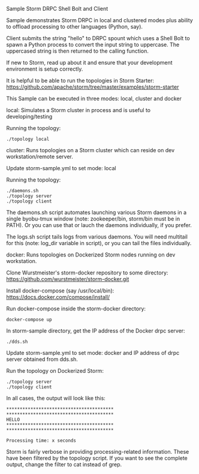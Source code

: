 Sample Storm DRPC Shell Bolt and Client

Sample demonstrates Storm DRPC in local and clustered modes plus ability to offload processing to other languages (Python, say).

Client submits the string "hello" to DRPC spount which uses a Shell Bolt to spawn a Python process to convert the input string to uppercase. The uppercased string is then returned to the calling function.

If new to Storm, read up about it and ensure that your development environment is setup correctly.

It is helpful to be able to run the topologies in Storm Starter:
https://github.com/apache/storm/tree/master/examples/storm-starter

This Sample can be executed in three modes: local, cluster and docker

local:
Simulates a Storm cluster in process and is useful to developing/testing

Running the topology:
```shell
./topology local
```

cluster:
Runs topologies on a Storm cluster which can reside on dev workstation/remote server.

Update storm-sample.yml to set mode: local

Running the topology:
```shell
./daemons.sh
./topology server
./topology client
```

The daemons.sh script automates launching various Storm daemons in a single byobu-tmux window (note: zookeeper/bin, storm/bin must be in PATH). Or you can use that or lauch the daemons individually, if you prefer.

The logs.sh script tails logs from various daemons. You will need multitail for this (note: log_dir variable in script), or you can tail the files individually.

docker:
Runs topologies on Dockerized Storm nodes running on dev workstation.

Clone Wurstmeister's storm-docker repository to some directory:
https://github.com/wurstmeister/storm-docker.git

Install docker-compose (say /usr/local/bin):
https://docs.docker.com/compose/install/

Run docker-compose inside the storm-docker directory:
```shell
docker-compose up
```

In storm-sample directory, get the IP address of the Docker drpc server:
```shell
./dds.sh
```

Update storm-sample.yml to set mode: docker and IP address of drpc server obtained from dds.sh.

Run the topology on Dockerized Storm:
```shell
./topology server
./topology client
```

In all cases, the output will look like this:
```shell
****************************************
****************************************
HELLO
****************************************
****************************************

Processing time: x seconds
```

Storm is fairly verbose in providing processing-related information. These have been filtered by the topology script. If you want to see the complete output, change the filter to cat instead of grep.
